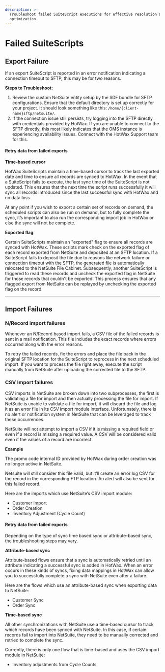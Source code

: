 ```yaml
---
description: >-
  Troubleshoot failed SuiteScript executions for effective resolution and system
  optimization.
---
```


# Failed SuiteScripts

## Export Failure

If an export SuiteScript is reported in an error notification indicating a connection timeout to SFTP, this may be for two reasons.

**Steps to Troubleshoot:**

1. Review the custom NetSuite entity setup by the SDF bundle for SFTP configurations. Ensure that the default directory is set up correctly for your project. It should look something like this: `/home/{client-name}sftp/netsuite/`.
2. If the connection issue still persists, try logging into the SFTP directly with credentials provided by HotWax. If you are unable to connect to the SFTP directly, this most likely indicates that the OMS instance is experiencing availability issues. Connect with the HotWax Support team for this.

#### Retry data from failed exports

**Time-based cursor**

HotWax SuiteScripts maintain a time-based cursor to track the last exported date and time to ensure all records are synced to HotWax. In the event that a SuiteScript fails to execute, the last sync time of the SuiteScript is not updated. This ensures that the next time the script runs successfully it will sync all records introduced since the last successful sync with HotWax and no data loss.

At any point if you wish to export a certain set of records on demand, the scheduled scripts can also be run on demand, but to fully complete the sync, it’s important to also run the corresponding import job in HotWax or else the sync will not be complete.

**Exported flag** 

Certain SuiteScripts maintain an "exported" flag to ensure all records are synced with HotWax. These scripts mark check on the exported flag of each record exported from NetSuite and deposited at an SFTP location. If a SuiteScript fails to deposit the file due to reasons like network failure or connection timeout with the SFTP, the generated file is automatically relocated to the NetSuite File Cabinet. Subsequently, another SuiteScript is triggered to read these records and uncheck the exported flag in NetSuite for those records that couldn't be exported. This process ensures that any flagged export from NetSuite can be replayed by unchecking the exported flag on the record.

***

## Import Failures

### N/Record import failures

Whenever an N/Record based import fails, a CSV file of the failed records is sent in a mail notification. This file includes the exact records where errors occurred along with the error reasons.

To retry the failed records, fix the errors and place the file back in the original SFTP location for the SuiteScript to reprocess in the next scheduled import. If you want to process the file right away, execute the script manually from NetSuite after uploading the corrected file to the SFTP.

### CSV Import failures

CSV imports in NetSuite are broken down into two subprocesses, the first is validating a file for import and then actually processing the file for import. If NetSuite is unable to validate a file for import, it will discard the file and log it as an error file in its CSV import module interface. Unfortunately, there is no alert or notification system in NetSuite that can be leveraged to track these occurrences.

NetSuite will not attempt to import a CSV if it is missing a required field or even if a record is missing a required value. A CSV will be considered valid even if the values of a record are incorrect.

**Example**

The promo code internal ID provided by HotWax during order creation was no longer active in NetSuite.

Netsuite will still consider this file valid, but it’ll create an error log CSV for the record in the corresponding FTP location. An alert will also be sent for this failed record.

Here are the imports which use NetSuite’s CSV import module:

* Customer Import
* Order Creation
* Inventory Adjustment (Cycle Count)

#### Retry data from failed exports

Depending on the type of sync time based sync or attribute-based sync, the troubleshooting steps may vary.

**Attribute-based sync**

Attribute-based flows ensure that a sync is automatically retried until an attribute indicating a successful sync is added in HotWax. When an error occurs in these kinds of syncs, fixing data mappings in HotWax can allow you to successfully complete a sync with NetSuite even after a failure.

Here are the flows which use an attribute-based sync when exporting data to NetSuite:

* Customer Sync
* Order Sync

**Time-based sync**

All other synchronizations with NetSuite use a time-based cursor to track which records have been synced with NetSuite. In this case, if certain records fail to import into NetSuite, they need to be manually corrected and retried to complete the sync.

Currently, there is only one flow that is time-based and uses the CSV import module in NetSuite:

* Inventory adjustments from Cycle Counts
